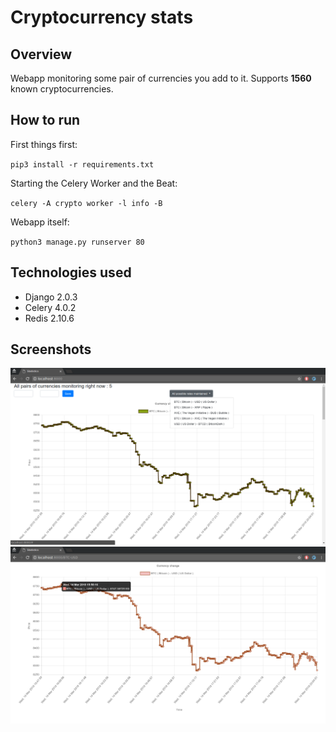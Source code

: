 # Cryptocurrency stats

## Overview
Webapp monitoring some pair of currencies you add to it. Supports **1560** known cryptocurrencies.

## How to run
First things first:

`
pip3 install -r requirements.txt
`

Starting the Celery Worker and the Beat:

`
 celery -A crypto worker -l info -B
`

Webapp itself:

`
python3 manage.py runserver 80
`

## Technologies used
* Django  2.0.3
* Celery 4.0.2
* Redis 2.10.6

## Screenshots
![AllAtOnce](screenshots/1.png)
![SpecificCurrency](screenshots/2.png)

